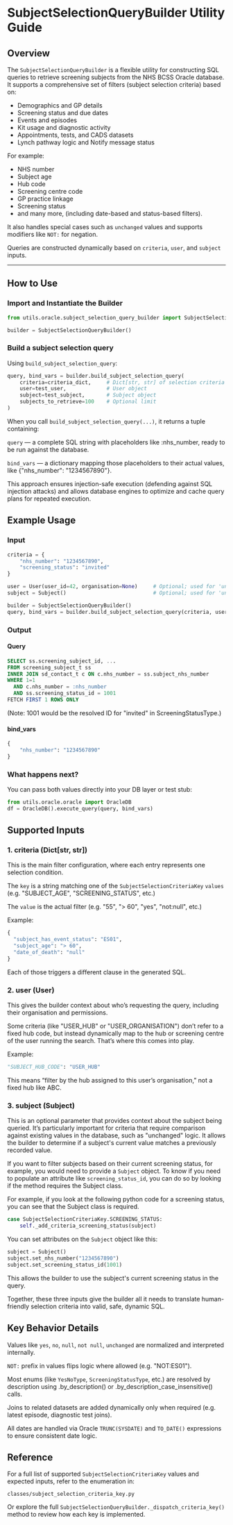 # SubjectSelectionQueryBuilder Utility Guide

## Overview

The `SubjectSelectionQueryBuilder` is a flexible utility for constructing SQL queries to retrieve screening subjects from the NHS BCSS Oracle database. It supports a comprehensive set of filters (subject selection criteria) based on:

- Demographics and GP details
- Screening status and due dates
- Events and episodes
- Kit usage and diagnostic activity
- Appointments, tests, and CADS datasets
- Lynch pathway logic and Notify message status

For example:

- NHS number
- Subject age
- Hub code
- Screening centre code
- GP practice linkage
- Screening status
- and many more, (including date-based and status-based filters).

It also handles special cases such as `unchanged` values and supports modifiers like `NOT:` for negation.

Queries are constructed dynamically based on `criteria`, `user`, and `subject` inputs.

---

## How to Use

### Import and Instantiate the Builder

```python
from utils.oracle.subject_selection_query_builder import SubjectSelectionQueryBuilder

builder = SubjectSelectionQueryBuilder()
```

### Build a subject selection query

Using `build_subject_selection_query`:

```python
query, bind_vars = builder.build_subject_selection_query(
    criteria=criteria_dict,     # Dict[str, str] of selection criteria
    user=test_user,             # User object
    subject=test_subject,       # Subject object
    subjects_to_retrieve=100    # Optional limit
)
```

When you call `build_subject_selection_query(...)`, it returns a tuple containing:

`query` — a complete SQL string with placeholders like :nhs_number, ready to be run against the database.

`bind_vars` — a dictionary mapping those placeholders to their actual values, like {"nhs_number": "1234567890"}.

This approach ensures injection-safe execution (defending against SQL injection attacks) and allows database engines to optimize and cache query plans for repeated execution.

## Example Usage

### Input

```python
criteria = {
    "nhs_number": "1234567890",
    "screening_status": "invited"
}

user = User(user_id=42, organisation=None)     # Optional; used for 'unchanged' logic
subject = Subject()                            # Optional; used for 'unchanged' logic

builder = SubjectSelectionQueryBuilder()
query, bind_vars = builder.build_subject_selection_query(criteria, user, subject)
```

### Output

#### Query

```SQL
SELECT ss.screening_subject_id, ...
FROM screening_subject_t ss
INNER JOIN sd_contact_t c ON c.nhs_number = ss.subject_nhs_number
WHERE 1=1
  AND c.nhs_number = :nhs_number
  AND ss.screening_status_id = 1001
FETCH FIRST 1 ROWS ONLY
```

(Note: 1001 would be the resolved ID for "invited" in ScreeningStatusType.)

#### bind_vars

```python
{
    "nhs_number": "1234567890"
}
```

### What happens next?

You can pass both values directly into your DB layer or test stub:

```python
from utils.oracle.oracle import OracleDB
df = OracleDB().execute_query(query, bind_vars)
```

## Supported Inputs

### 1. criteria (Dict[str, str])

This is the main filter configuration, where each entry represents one selection condition.

The `key` is a string matching one of the `SubjectSelectionCriteriaKey` `values` (e.g. "SUBJECT_AGE", "SCREENING_STATUS", etc.)

The `value` is the actual filter (e.g. "55", "> 60", "yes", "not:null", etc.)

Example:

```python
{
  "subject_has_event_status": "ES01",
  "subject_age": "> 60",
  "date_of_death": "null"
}
```

Each of those triggers a different clause in the generated SQL.

### 2. user (User)

This gives the builder context about who’s requesting the query, including their organisation and permissions.

Some criteria (like "USER_HUB" or "USER_ORGANISATION") don’t refer to a fixed hub code, but instead dynamically map to the hub or screening centre of the user running the search. That’s where this comes into play.

Example:

```python
"SUBJECT_HUB_CODE": "USER_HUB"
```

This means “filter by the hub assigned to this user’s organisation,” not a fixed hub like ABC.

### 3. subject (Subject)

This is an optional parameter that provides context about the subject being queried. It’s particularly important for criteria that require comparison against existing values in the database, such as "unchanged" logic.
It allows the builder to determine if a subject's current value matches a previously recorded value.

If you want to filter subjects based on their current screening status, for example, you would need to provide a `Subject` object.
To know if you need to populate an attribute like `screening_status_id`, you can do so by looking if the method requires the Subject class.

For example, if you look at the following python code for a screening status, you can see that the Subject class is required.

```python
case SubjectSelectionCriteriaKey.SCREENING_STATUS:
    self._add_criteria_screening_status(subject)
```

You can set attributes on the `Subject` object like this:

```python
subject = Subject()
subject.set_nhs_number("1234567890")
subject.set_screening_status_id(1001)
```

This allows the builder to use the subject's current screening status in the query.

Together, these three inputs give the builder all it needs to translate human-friendly selection criteria into valid, safe, dynamic SQL.

## Key Behavior Details

Values like `yes`, `no`, `null`, `not null`, `unchanged` are normalized and interpreted internally.

`NOT:` prefix in values flips logic where allowed (e.g. "NOT:ES01").

Most enums (like `YesNoType`, `ScreeningStatusType`, etc.) are resolved by description using .by_description() or .by_description_case_insensitive() calls.

Joins to related datasets are added dynamically only when required (e.g. latest episode, diagnostic test joins).

All dates are handled via Oracle `TRUNC(SYSDATE)` and `TO_DATE()` expressions to ensure consistent date logic.

## Reference

For a full list of supported `SubjectSelectionCriteriaKey` values and expected inputs, refer to the enumeration in:

`classes/subject_selection_criteria_key.py`

Or explore the full `SubjectSelectionQueryBuilder._dispatch_criteria_key()` method to review how each key is implemented.
